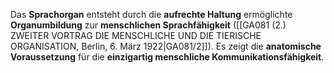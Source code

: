 
Das **Sprachorgan** entsteht durch die **aufrechte Haltung** ermöglichte **Organumbildung** zur **menschlichen Sprachfähigkeit** ([[GA081 (2.) ZWEITER VORTRAG DIE MENSCHLICHE UND DIE TIERISCHE ORGANISATION, Berlin, 6. März 1922|GA081/2]]). Es zeigt die **anatomische Voraussetzung** für die **einzigartig menschliche Kommunikationsfähigkeit**.
